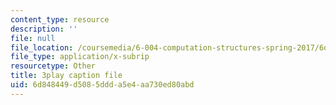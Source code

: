 ```yaml
---
content_type: resource
description: ''
file: null
file_location: /coursemedia/6-004-computation-structures-spring-2017/6d848449d5085ddda5e4aa730ed80abd_sz4kq_ltDrM.vtt
file_type: application/x-subrip
resourcetype: Other
title: 3play caption file
uid: 6d848449-d508-5ddd-a5e4-aa730ed80abd
---
```

